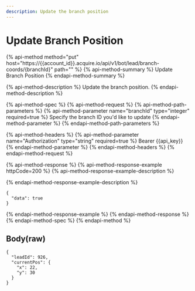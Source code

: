 ```yaml
---
description: Update the branch position
---
```


# Update Branch Position

{% api-method method="put" host="https://{{account\_id}}.acquire.io/api/v1/bot/lead/branch-coords/{branchId}" path="" %}
{% api-method-summary %}
Update Branch Position
{% endapi-method-summary %}

{% api-method-description %}
Update the branch position. 
{% endapi-method-description %}

{% api-method-spec %}
{% api-method-request %}
{% api-method-path-parameters %}
{% api-method-parameter name="branchId" type="integer" required=true %}
Specify the branch ID you'd like to update
{% endapi-method-parameter %}
{% endapi-method-path-parameters %}

{% api-method-headers %}
{% api-method-parameter name="Authorization" type="string" required=true %}
Bearer {{api\_key}}
{% endapi-method-parameter %}
{% endapi-method-headers %}
{% endapi-method-request %}

{% api-method-response %}
{% api-method-response-example httpCode=200 %}
{% api-method-response-example-description %}

{% endapi-method-response-example-description %}

```
{
  "data": true
}

```
{% endapi-method-response-example %}
{% endapi-method-response %}
{% endapi-method-spec %}
{% endapi-method %}

## Body\(raw\)

```text
{
  "leadId": 926,
  "currentPos": {
    "x": 22,
    "y": 30
  }
}

```

